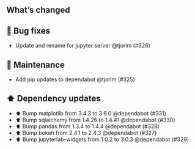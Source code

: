 ## What’s changed

## 🐛 Bug fixes

- Update and rename for jupyter server @tjorim (#326)

## 🧰 Maintenance

- Add pip updates to dependabot @tjorim (#325)

## ⬆️ Dependency updates

- ⬆️ Bump matplotlib from 3.4.3 to 3.6.0 @dependabot (#331)
- ⬆️ Bump sqlalchemy from 1.4.26 to 1.4.41 @dependabot (#330)
- ⬆️ Bump pandas from 1.3.4 to 1.4.4 @dependabot (#328)
- ⬆️ Bump bokeh from 2.4.1 to 2.4.3 @dependabot (#327)
- ⬆️ Bump jupyterlab-widgets from 1.0.2 to 3.0.3 @dependabot (#329)
